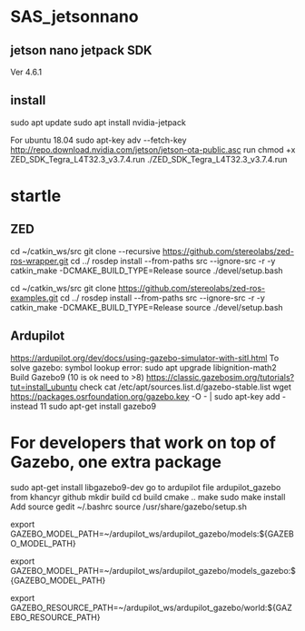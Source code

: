# SAS_jetsonnano
 ## jetson nano jetpack SDK
 Ver 4.6.1
 ## install
 sudo apt update
sudo apt install nvidia-jetpack

For ubuntu 18.04
sudo apt-key adv --fetch-key http://repo.download.nvidia.com/jetson/jetson-ota-public.asc
run 
chmod +x ZED_SDK_Tegra_L4T32.3_v3.7.4.run 
./ZED_SDK_Tegra_L4T32.3_v3.7.4.run 


# startle
## ZED
 cd ~/catkin_ws/src
 git clone --recursive https://github.com/stereolabs/zed-ros-wrapper.git
 cd ../
 rosdep install --from-paths src --ignore-src -r -y
 catkin_make -DCMAKE_BUILD_TYPE=Release
 source ./devel/setup.bash
 
 cd ~/catkin_ws/src
 git clone https://github.com/stereolabs/zed-ros-examples.git
 cd ../
 rosdep install --from-paths src --ignore-src -r -y
 catkin_make -DCMAKE_BUILD_TYPE=Release
 source ./devel/setup.bash
## Ardupilot
https://ardupilot.org/dev/docs/using-gazebo-simulator-with-sitl.html
To solve  gazebo: symbol lookup error:
sudo apt upgrade libignition-math2
Build Gazebo9 (10 is ok need to >8)
https://classic.gazebosim.org/tutorials?tut=install_ubuntu
check
 cat /etc/apt/sources.list.d/gazebo-stable.list
 wget https://packages.osrfoundation.org/gazebo.key -O - | sudo apt-key add -
 instead 11
 sudo apt-get install gazebo9
# For developers that work on top of Gazebo, one extra package
sudo apt-get install libgazebo9-dev
go to ardupilot file 
ardupilot_gazebo from khancyr github
 mkdir build 
 cd build
 cmake ..
 make
 sudo make install
Add source
 gedit ~/.bashrc
 source /usr/share/gazebo/setup.sh

export GAZEBO_MODEL_PATH=~/ardupilot_ws/ardupilot_gazebo/models:${GAZEBO_MODEL_PATH}

export GAZEBO_MODEL_PATH=~/ardupilot_ws/ardupilot_gazebo/models_gazebo:${GAZEBO_MODEL_PATH}

export GAZEBO_RESOURCE_PATH=~/ardupilot_ws/ardupilot_gazebo/world:${GAZEBO_RESOURCE_PATH}
